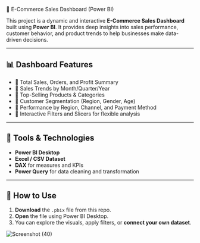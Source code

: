 🛒 E-Commerce Sales Dashboard (Power BI)

This project is a dynamic and interactive **E-Commerce Sales Dashboard** built using **Power BI**. 
It provides deep insights into sales performance, customer behavior, and product trends to help businesses make data-driven decisions.

---

## 📊 Dashboard Features

- 🔹 Total Sales, Orders, and Profit Summary  
- 🔹 Sales Trends by Month/Quarter/Year  
- 🔹 Top-Selling Products & Categories  
- 🔹 Customer Segmentation (Region, Gender, Age)  
- 🔹 Performance by Region, Channel, and Payment Method  
- 🔹 Interactive Filters and Slicers for flexible analysis  

---

## 🧰 Tools & Technologies

- **Power BI Desktop**
- **Excel / CSV Dataset**
- **DAX** for measures and KPIs
- **Power Query** for data cleaning and transformation

---


## 🚀 How to Use

1. **Download** the `.pbix` file from this repo.
2. **Open** the file using Power BI Desktop.
3. You can explore the visuals, apply filters, or **connect your own dataset**.


![Screenshot (40)](https://github.com/user-attachments/assets/6e219a92-ce21-4c17-aceb-c51dbb5e705f)

